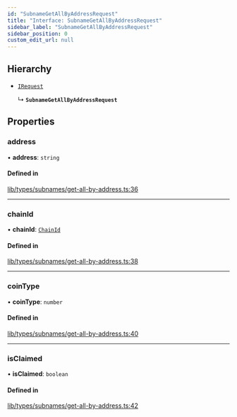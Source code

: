 ```yaml
---
id: "SubnameGetAllByAddressRequest"
title: "Interface: SubnameGetAllByAddressRequest"
sidebar_label: "SubnameGetAllByAddressRequest"
sidebar_position: 0
custom_edit_url: null
---
```


## Hierarchy

- [`IRequest`](IRequest.md)

  ↳ **`SubnameGetAllByAddressRequest`**

## Properties

### address

• **address**: `string`

#### Defined in

[lib/types/subnames/get-all-by-address.ts:36](https://github.com/JustaName-id/JustaName-sdk/blob/24a962e/packages/@justaname.id/sdk/src/lib/types/subnames/get-all-by-address.ts#L36)

___

### chainId

• **chainId**: [`ChainId`](../modules.md#chainid)

#### Defined in

[lib/types/subnames/get-all-by-address.ts:38](https://github.com/JustaName-id/JustaName-sdk/blob/24a962e/packages/@justaname.id/sdk/src/lib/types/subnames/get-all-by-address.ts#L38)

___

### coinType

• **coinType**: `number`

#### Defined in

[lib/types/subnames/get-all-by-address.ts:40](https://github.com/JustaName-id/JustaName-sdk/blob/24a962e/packages/@justaname.id/sdk/src/lib/types/subnames/get-all-by-address.ts#L40)

___

### isClaimed

• **isClaimed**: `boolean`

#### Defined in

[lib/types/subnames/get-all-by-address.ts:42](https://github.com/JustaName-id/JustaName-sdk/blob/24a962e/packages/@justaname.id/sdk/src/lib/types/subnames/get-all-by-address.ts#L42)
